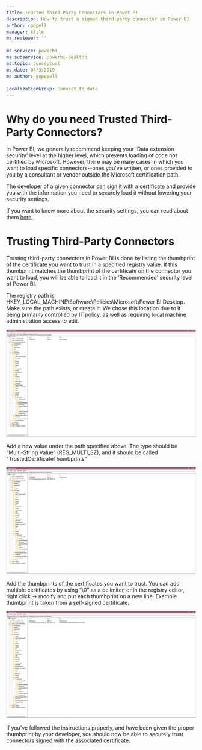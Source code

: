 ```yaml
---
title: Trusted Third-Party Connectors in Power BI
description: How to trust a signed third-party connector in Power BI
author: cpopell
manager: kfile
ms.reviewer: ''

ms.service: powerbi
ms.subservice: powerbi-desktop
ms.topic: conceptual
ms.date: 04/3/2019
ms.author: gepopell

LocalizationGroup: Connect to data
---
```

# Why do you need Trusted Third-Party Connectors?

In Power BI, we generally recommend keeping your 'Data extension security' level at the higher level, which prevents loading of code not certified by Microsoft. However, there may be many cases in which you want to load specific connectors--ones you've written, or ones provided to you by a consultant or vendor outside the Microsoft certification path.

The developer of a given connector can sign it with a certificate and provide you with the information you need to securely load it without lowering your security settings.

If you want to know more about the security settings, you can read about them [here](https://docs.microsoft.com/en-us/power-bi/desktop-connector-extensibility).

# Trusting Third-Party Connectors

Trusting third-party connectors in Power BI is done by listing the thumbprint of the certificate you want to trust in a specified registry value. If this thumbprint matches the thumbprint of the certificate on the connector you want to load, you will be able to load it in the ‘Recommended’ security level of Power BI. 

The registry path is HKEY_LOCAL_MACHINE\Software\Policies\Microsoft\Power BI Desktop. Make sure the path exists, or create it. We chose this location due to it being primarily controlled by IT policy, as well as requiring local machine administration access to edit. 

![Power BI Desktop Registry with no trusted third-party keys set](media/desktop-trusted-third-party-connectors/desktoptrustedthird1.png)

Add a new value under the path specified above. The type should be “Multi-String Value” (REG_MULTI_SZ), and it should be called “TrustedCertificateThumbprints” 

![Power BI Desktop Registry with an entry for trusted third-party connectors but no keys](media/desktop-trusted-third-party-connectors/desktoptrustedthird2.png)

Add the thumbprints of the certificates you want to trust. You can add multiple certificates by using “\0” as a delimiter, or in the registry editor, right click -> modify and put each thumbprint on a new line. Example thumbprint is taken from a self-signed certificate. 

 ![Power BI Desktop Registry with a trusted third-party key set](media/desktop-trusted-third-party-connectors/desktoptrustedthird3.png)

If you’ve followed the instructions properly, and have been given the proper thumbprint by your developer, you should now be able to securely trust connectors signed with the associated certificate. 
